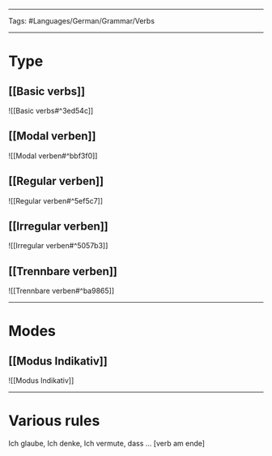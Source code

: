 ___
Tags: #Languages/German/Grammar/Verbs 
___
# Type
## [[Basic verbs]]
![[Basic verbs#^3ed54c]]

## [[Modal verben]]
![[Modal verben#^bbf3f0]]

## [[Regular verben]]
![[Regular verben#^5ef5c7]]

## [[Irregular verben]]
![[Irregular verben#^5057b3]]

## [[Trennbare verben]]
![[Trennbare verben#^ba9865]]

---

# Modes
## [[Modus Indikativ]]
![[Modus Indikativ]]

---
# Various rules
Ich glaube, Ich denke, Ich vermute, dass ... [verb am ende]
